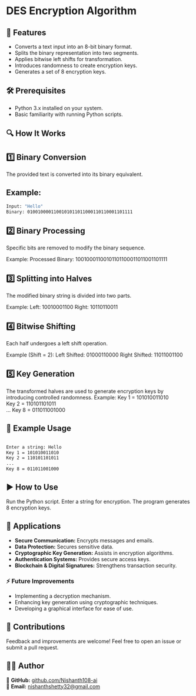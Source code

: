 # DES Encryption Algorithm  


 ## 🚀 Features  
- Converts a text input into an 8-bit binary format.  
- Splits the binary representation into two segments.  
- Applies bitwise left shifts for transformation.  
- Introduces randomness to create encryption keys.  
- Generates a set of 8 encryption keys.  

## 🛠 Prerequisites  
- Python 3.x installed on your system.  
- Basic familiarity with running Python scripts.  

## 🔍 How It Works  

## 1️⃣ Binary Conversion  
The provided text is converted into its binary equivalent.  
## Example:  
```bash
Input: "Hello"
Binary: 0100100001100101011011000110110001101111
```
## 2️⃣ Binary Processing
Specific bits are removed to modify the binary sequence.

Example:
Processed Binary: 10010001100101101100011011001101111


## 3️⃣ Splitting into Halves
The modified binary string is divided into two parts.

Example:
Left: 10010001100
Right: 10110110011
## 4️⃣ Bitwise Shifting
Each half undergoes a left shift operation.

Example (Shift = 2):
Left Shifted: 01000110000
Right Shifted: 11011001100
## 5️⃣ Key Generation
The transformed halves are used to generate encryption keys by introducing controlled randomness.
Example:
Key 1 = 101010011010  
Key 2 = 110101101011  
...
Key 8 = 011011001000  
## 📌 Example Usage
```bash

Enter a string: Hello
Key 1 = 101010011010
Key 2 = 110101101011
...
Key 8 = 011011001000

```

## ▶️ How to Use
Run the Python script.
Enter a string for encryption.
The program generates 8 encryption keys.
## 🔐 Applications  
- **Secure Communication:** Encrypts messages and emails.  
- **Data Protection:** Secures sensitive data.  
- **Cryptographic Key Generation:** Assists in encryption algorithms.  
- **Authentication Systems:** Provides secure access keys.  
- **Blockchain & Digital Signatures:** Strengthens transaction security.  

### ⚡ Future Improvements  
- Implementing a decryption mechanism.  
- Enhancing key generation using cryptographic techniques.  
- Developing a graphical interface for ease of use.  

## 🤝 Contributions  
Feedback and improvements are welcome! Feel free to open an issue or submit a pull request.  

## 👨‍💻 Author  
🔗 **GitHub:** [github.com/Nishanth108-ai](https://github.com/Nishanth108-ai)  
📧 **Email:** [nishanthshetty32@gmail.com](mailto:nishanthshetty32@gmail.com)  

